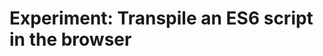 Experiment: Transpile an ES6 script in the browser
==================================================